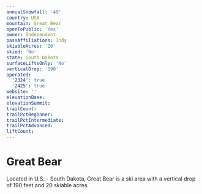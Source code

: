 ```yaml
---
annualSnowfall: '49'
country: USA
mountain: Great Bear
openToPublic: 'Yes'
owner: Independent
passAffiliations: Indy
skiableAcres: '20'
skied: 'No'
state: South Dakota
surfaceLiftsOnly: 'No'
verticalDrop: '190'
operated:
  '2324': true
  '2425': true
website: ''
elevationBase:
elevationSummit:
trailCount:
trailPctBeginner:
trailPctIntermediate:
trailPctAdvanced:
liftCount:
---
```



# Great Bear

Located in U.S. - South Dakota, Great Bear is a ski area with a vertical drop of 190 feet and 20 skiable acres.
